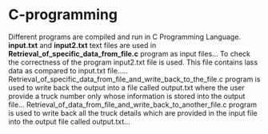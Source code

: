 # C-programming
Different programs are compiled and run in C Programming Language.
**input.txt** and **input2.txt** text files are used in **Retrieval_of_specific_data_from_file.c** program as input files...
To check the correctness of the program input2.txt file is used. This file contains lass data as compared to input.txt file.....
Retrieval_of_specific_data_from_file_and_write_back_to_the_file.c program is used to write back the output into a file called output.txt where the user provide a truck number only whose information is stored into the output file...
Retrieval_of_data_from_file_and_write_back_to_another_file.c program is used to write back all the truck details which are provided in the input file into the output file called output.txt...
